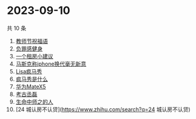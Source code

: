 # 2023-09-10

共 10 条

<!-- BEGIN -->
<!-- 最后更新时间 Sun Sep 10 2023 12:12:14 GMT+0800 (China Standard Time) -->

1. [教师节祝福语](https://www.zhihu.com/search?q=教师节祝福语)
1. [负罪感健身](https://www.zhihu.com/search?q=负罪感健身)
1. [一个租房小建议](https://www.zhihu.com/search?q=一个租房小建议)
1. [马斯克称iphone换代毫无新意](https://www.zhihu.com/search?q=马斯克称iphone换代毫无新意)
1. [Lisa疯马秀](https://www.zhihu.com/search?q=Lisa疯马秀)
1. [疯马秀是什么](https://www.zhihu.com/search?q=疯马秀是什么)
1. [华为MateX5](https://www.zhihu.com/search?q=华为MateX5)
1. [考古丞磊](https://www.zhihu.com/search?q=考古丞磊)
1. [生命中师之的人](https://www.zhihu.com/search?q=生命中师之的人)
1. [24 城认房不认贷](https://www.zhihu.com/search?q=24 城认房不认贷)

<!-- END -->

